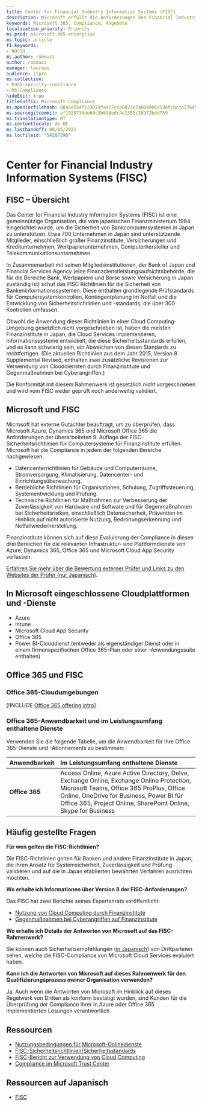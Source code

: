 ```yaml
---
title: Center for Financial Industry Information Systems (FISC)
description: Microsoft erfüllt die Anforderungen des Financial Industry Information Systems v.8-Standards in Japan.
keywords: Microsoft 365, Compliance, Angebote
localization_priority: Priority
ms.prod: microsoft-365-enterprise
ms.topic: article
f1.keywords:
- NOCSH
ms.author: robmazz
author: robmazz
manager: laurawi
audience: itpro
ms.collection:
- M365-security-compliance
- MS-Compliance
hideEdit: true
titleSuffix: Microsoft Compliance
ms.openlocfilehash: 88a5e554fc2307dfa427ccb0023e7a00e006d536fc8cca276d550aa9510dbc29
ms.sourcegitcommit: af1925730de60c3b698edc4e1355c38972bdd759
ms.translationtype: HT
ms.contentlocale: de-DE
ms.lasthandoff: 08/05/2021
ms.locfileid: "54287298"
---
```

# <a name="center-for-financial-industry-information-systems-fisc"></a>Center for Financial Industry Information Systems (FISC)

## <a name="fisc-overview"></a>FISC – Übersicht

Das Center for Financial Industry Information Systems (FISC) ist eine gemeinnützige Organisation, die vom japanischen Finanzministerium 1984 eingerichtet wurde, um die Sicherheit von Bankcomputersystemen in Japan zu unterstützen. Etwa 700 Unternehmen in Japan sind unterstützende Mitglieder, einschließlich großer Finanzinstitute, Versicherungen und Kreditunternehmen, Wertpapierunternehmen, Computerhersteller und Telekommunikationsunternehmen.

In Zusammenarbeit mit seinen Mitgliedsinstitutionen, der Bank of Japan und Financial Services Agency (eine Finanzdienstleistungsaufsichtsbehörde, die für die Bereiche Bank, Wertpapiere und Börse sowie Versicherung in Japan zuständig ist) schuf das FISC Richtlinien für die Sicherheit von Bankeninformationssystemen. Diese enthalten grundlegende Prüfstandards für Computersystemkontrollen, Kontingentplanung im Notfall und die Entwicklung von Sicherheitsrichtlinien und -standards, die über 300 Kontrollen umfassen.

Obwohl die Anwendung dieser Richtlinien in einer Cloud Computing-Umgebung gesetzlich nicht vorgeschrieben ist, haben die meisten Finanzinstitute in Japan, die Cloud Services implementieren, Informationssysteme entwickelt, die diese Sicherheitsstandards erfüllen, und es kann schwierig sein, ein Abweichen von diesen Standards zu rechtfertigen. (Die aktuellen Richtlinien aus dem Jahr 2015, Version 8 Supplemental Revised, enthalten zwei zusätzliche Revisionen zur Verwendung von Clouddiensten durch Finanzinstitute und Gegenmaßnahmen bei Cyberangriffen.)

Die Konformität mit diesem Rahmenwerk ist gesetzlich nicht vorgeschrieben und wird vom FISC weder geprüft noch anderweitig validiert.

## <a name="microsoft-and-fisc"></a>Microsoft und FISC

Microsoft hat externe Gutachter beauftragt, um zu überprüfen, dass Microsoft Azure, Dynamics 365 und Microsoft Office 365 die Anforderungen der überarbeiteten 9. Auflage der FISC-Sicherheitsrichtlinien für Computersysteme für Finanzinstitute erfüllen. Microsoft hat die Compliance in jedem der folgenden Bereiche nachgewiesen:

- Datencenterrichtlinien für Gebäude und Computerräume, Stromversorgung, Klimatisierung, Datencenter- und Einrichtungsüberwachung.
- Betriebliche Richtlinien für Organisationen, Schulung, Zugriffssteuerung, Systementwicklung und Prüfung.
- Technische Richtlinien für Maßnahmen zur Verbesserung der Zuverlässigkeit von Hardware und Software und für Gegenmaßnahmen bei Sicherheitsrisiken, einschließlich Datensicherheit, Prävention im Hinblick auf nicht autorisierte Nutzung, Bedrohungserkennung und Notfallwiederherstellung.

Finanzinstitute können sich auf diese Evaluierung der Compliance in diesen drei Bereichen für die relevanten Infrastruktur- und Plattformdienste von Azure, Dynamics 365, Office 365 und Microsoft Cloud App Security verlassen.

[Erfahren Sie mehr über die Bewertung externer Prüfer und Links zu den Websites der Prüfer (nur Japanisch](https://cloudblogs.microsoft.com/industry-blog/ja-jp/financial-services/2018/05/11/fisc_v9/)).

## <a name="microsoft-in-scope-cloud-platforms--services"></a>In Microsoft eingeschlossene Cloudplattformen und -Dienste

- Azure
- Intune
- Microsoft Cloud App Security
- Office 365
- Power BI-Clouddienst (entweder als eigenständiger Dienst oder in einem firmenspezifischen Office 365-Plan oder einer -Anwendungssuite enthalten)

## <a name="office-365-and-fisc"></a>Office 365 und FISC

### <a name="office-365-cloud-environments"></a>Office 365-Cloudumgebungen

[!INCLUDE [Office 365 offering intro](../includes/o365-offering-introduction.md)]

### <a name="office-365-applicability-and-in-scope-services"></a>Office 365-Anwendbarkeit und im Leistungsumfang enthaltene Dienste

Verwenden Sie die folgende Tabelle, um die Anwendbarkeit für Ihre Office 365-Dienste und -Abonnements zu bestimmen:

| **Anwendbarkeit** | **Im Leistungsumfang enthaltene Dienste** |
|:------------------|:----------------------|
| **Office 365** | Access Online, Azure Active Directory, Delve, Exchange Online, Exchange Online Protection, Microsoft Teams, Office 365 ProPlus, Office Online, OneDrive for Business, Power BI für Office 365, Project Online, SharePoint Online, Skype for Business |

## <a name="frequently-asked-questions"></a>Häufig gestellte Fragen

**Für wen gelten die FISC-Richtlinien?**

Die FISC-Richtlinien gelten für Banken und andere Finanzinstitute in Japan, die ihren Ansatz für Systemsicherheit, Zuverlässigkeit und Prüfung validieren und auf die in Japan etablierten bewährten Verfahren ausrichten möchten.

**Wo erhalte ich Informationen über Version 8 der FISC-Anforderungen?**

Das FISC hat zwei Berichte seines Expertenrats veröffentlicht:

- [Nutzung von Cloud Computing durch Finanzinstitute](https://aka.ms/cloud-computing-report-en)
- [Gegenmaßnahmen bei Cyberangriffen auf Finanzinstitute](https://aka.ms/cyberattack-counter)

**Wo erhalte ich Details der Antworten von Microsoft auf das FISC-Rahmenwerk?**

Sie können auch Sicherheitsempfehlungen ([in Japanisch](https://aka.ms/microsoftresponsetofiscguidancejapanese)) von Drittparteien sehen, welche die FISC-Compliance von Microsoft Cloud Services evaluiert haben.

**Kann ich die Antworten von Microsoft auf dieses Rahmenwerk für den Qualifizierungsprozess meiner Organisation verwenden?**

Ja. Auch wenn die Antworten von Microsoft im Hinblick auf dieses Regelwerk von Dritten als konform bestätigt wurden, sind Kunden für die Überprüfung der Compliance ihrer in Azure oder Office 365 implementierten Lösungen verantwortlich.

## <a name="resources"></a>Ressourcen

- [Nutzungsbedingungen für Microsoft-Onlinedienste](https://aka.ms/Online-Services-Terms)
- [FISC-Sicherheitsrichtlinien/Sicherheitsstandards](https://www.fisc.or.jp/english)
- [FISC-Bericht zur Verwendung von Cloud Computing](https://aka.ms/cloud-computing-report-en)
- [Compliance im Microsoft Trust Center](https://www.microsoft.com/trust-center/compliance/compliance-overview)

## <a name="resources-in-japanese"></a>Ressourcen auf Japanisch

- [FISC](https://www.fisc.or.jp/)

